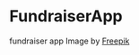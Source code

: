 # FundraiserApp

fundraiser app
Image by <a href="https://www.freepik.com/free-vector/flat-design-forest-landscape_20282260.htm#query=deer%20silhouette&position=9&from_view=keyword&track=ais">Freepik</a>
